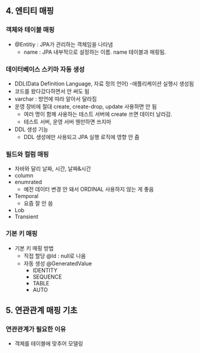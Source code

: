 ## 4. 엔티티 매핑
### 객체와 테이블 매핑
- @Entitiy : JPA가 관리하는 객체임을 나타냄
  - name : JPA 내부적으로 설정하는 이름. name 테이블과 매핑됨.
### 데이터베이스 스키마 자동 생성
- DDL(Data Definition Language, 자료 정의 언어)
-애플리케이션 실행시 생성됨
- 코드를 왔다갔다하면서 안 써도 됨
- varchar : 방언에 따라 알아서 달라짐
- 운영 장비에 절대 create, create-drop, update 사용하면  안 됨
  - 여러 명이 함께 사용하는 테스트 서버에 create 쓰면 데이터 날라감.
  - 테스트 서버, 운영 서버 웬만하면 쓰지마
- DDL 생성 기능
  - DDL 생성에만 사용되고 JPA 실행 로직에 영향 안 줌
### 필드와 컬럼 매핑
- 자바와 달리 날짜, 시간, 날짜&시간
- column
- enumrated
  - 예전 데이터 변경 안 돼서 ORDINAL 사용하지 않는 게 좋음
- Temporal
  - 요즘 잘 안 씀
- Lob
- Transient

### 기본 키 매핑
- 기본 키 매핑 방법
  - 직접 할당 @Id : null로 나옴
  - 자동 생성 @GeneratedValue
    - IDENTITY
    - SEQUENCE
    - TABLE
    - AUTO

## 5. 연관관계 매핑 기초
### 연관관계가 필요한 이유
- 객체를 테이블에 맞추어 모델링
